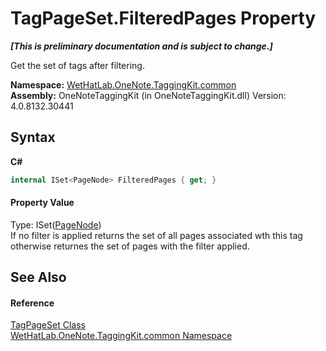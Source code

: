 # TagPageSet.FilteredPages Property 
 _**\[This is preliminary documentation and is subject to change.\]**_

Get the set of tags after filtering.

**Namespace:**&nbsp;<a href="bcdbab9c-63d1-48a4-6937-af53fb8d9a55.md">WetHatLab.OneNote.TaggingKit.common</a><br />**Assembly:**&nbsp;OneNoteTaggingKit (in OneNoteTaggingKit.dll) Version: 4.0.8132.30441

## Syntax

**C#**<br />
``` C#
internal ISet<PageNode> FilteredPages { get; }
```


#### Property Value
Type: ISet(<a href="0d8ed3e9-a495-7ffc-8e7a-1b49391c2657.md">PageNode</a>)<br />If no filter is applied returns the set of all pages associated wth this tag otherwise returnes the set of pages with the filter applied.

## See Also


#### Reference
<a href="8abe04f4-0682-74c0-5557-fa48d6eff35f.md">TagPageSet Class</a><br /><a href="bcdbab9c-63d1-48a4-6937-af53fb8d9a55.md">WetHatLab.OneNote.TaggingKit.common Namespace</a><br />